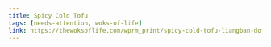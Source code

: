 ```yaml
---
title: Spicy Cold Tofu
tags: [needs-attention, woks-of-life]
link: https://thewoksoflife.com/wprm_print/spicy-cold-tofu-liangban-dofu
---
```


